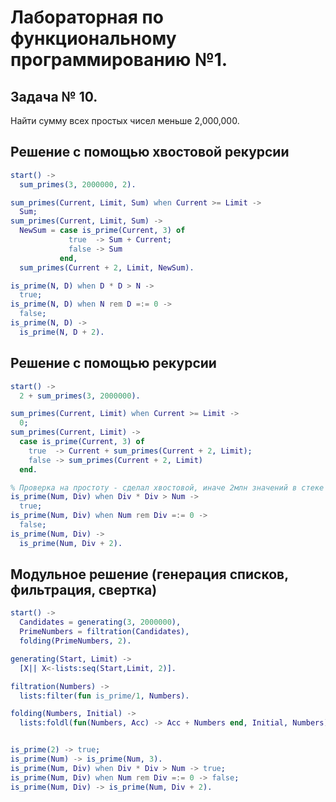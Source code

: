 # Лабораторная по функциональному программированию №1.
## Задача № 10.
Найти сумму всех простых чисел меньше 2,000,000.

## Решение с помощью хвостовой рекурсии
```erlang
start() ->
  sum_primes(3, 2000000, 2).

sum_primes(Current, Limit, Sum) when Current >= Limit ->
  Sum;
sum_primes(Current, Limit, Sum) ->
  NewSum = case is_prime(Current, 3) of
             true  -> Sum + Current;
             false -> Sum
           end,
  sum_primes(Current + 2, Limit, NewSum).

is_prime(N, D) when D * D > N ->
  true;
is_prime(N, D) when N rem D =:= 0 ->
  false;
is_prime(N, D) ->
  is_prime(N, D + 2).
```

## Решение с помощью рекурсии
```erlang
start() ->
  2 + sum_primes(3, 2000000).

sum_primes(Current, Limit) when Current >= Limit ->
  0;
sum_primes(Current, Limit) ->
  case is_prime(Current, 3) of
    true  -> Current + sum_primes(Current + 2, Limit);
    false -> sum_primes(Current + 2, Limit)
  end.

% Проверка на простоту - сделал хвостовой, иначе 2млн значений в стеке
is_prime(Num, Div) when Div * Div > Num ->
  true;
is_prime(Num, Div) when Num rem Div =:= 0 ->
  false;
is_prime(Num, Div) ->
  is_prime(Num, Div + 2).
```
## Модульное решение (генерация списков, фильтрация, свертка)
```erlang
start() ->
  Candidates = generating(3, 2000000),
  PrimeNumbers = filtration(Candidates),
  folding(PrimeNumbers, 2).

generating(Start, Limit) ->
  [X|| X<-lists:seq(Start,Limit, 2)].

filtration(Numbers) ->
  lists:filter(fun is_prime/1, Numbers).

folding(Numbers, Initial) ->
  lists:foldl(fun(Numbers, Acc) -> Acc + Numbers end, Initial, Numbers).


is_prime(2) -> true;
is_prime(Num) -> is_prime(Num, 3).
is_prime(Num, Div) when Div * Div > Num -> true;
is_prime(Num, Div) when Num rem Div =:= 0 -> false;
is_prime(Num, Div) -> is_prime(Num, Div + 2).
```
